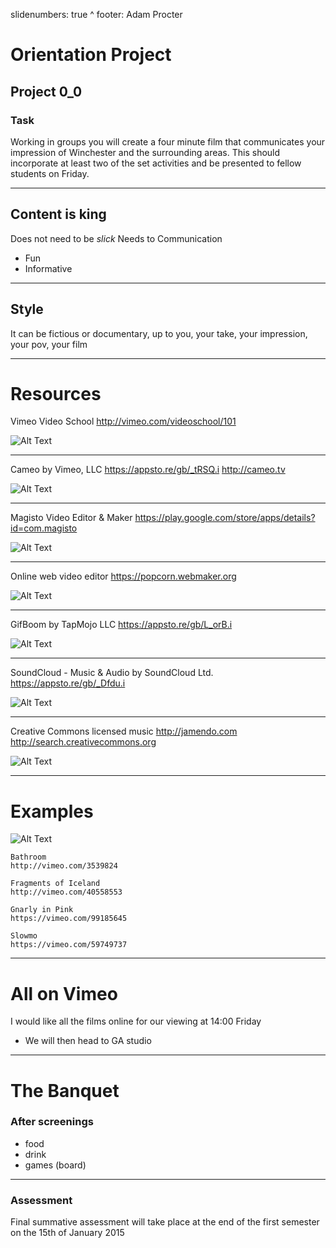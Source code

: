 slidenumbers: true
^ footer: Adam Procter

# Orientation Project
## Project 0_0

### Task

Working in groups you will create a four minute film that communicates your impression of Winchester and the surrounding areas. This should incorporate at least two of the set activities and be presented to fellow students on Friday.

---
## Content is king

Does not need to be _slick_
Needs to Communication
- Fun
- Informative


---

## Style

It can be fictious or documentary, up to you, your take, your impression, your pov, your film



---

# Resources

Vimeo Video School
http://vimeo.com/videoschool/101

![Alt Text](slides_0_0_resource/vimeo.png)

---
Cameo by Vimeo, LLC 
https://appsto.re/gb/_tRSQ.i
http://cameo.tv

![Alt Text](slides_0_0_resource/cameo.png)

---
Magisto Video Editor & Maker
https://play.google.com/store/apps/details?id=com.magisto

![Alt Text](slides_0_0_resource/magisto.png)

---

Online web video editor
https://popcorn.webmaker.org

![Alt Text](slides_0_0_resource/popcorn.png)

---
GifBoom by TapMojo LLC
https://appsto.re/gb/L_orB.i

![Alt Text](slides_0_0_resource/gifboom.png)

 ---
 
SoundCloud - Music & Audio by SoundCloud Ltd.
https://appsto.re/gb/_Dfdu.i

![Alt Text](slides_0_0_resource/soundcloud.png)

 ---
 
Creative Commons licensed music
http://jamendo.com
http://search.creativecommons.org

![Alt Text](slides_0_0_resource/jam.png)

--- 


# Examples

![Alt Text](slides_0_0_resource/thing.png)

```
Bathroom
http://vimeo.com/3539824

Fragments of Iceland
http://vimeo.com/40558553

Gnarly in Pink
https://vimeo.com/99185645

Slowmo
https://vimeo.com/59749737
```

---
# All on Vimeo

I would like all the films online for our viewing at 14:00 Friday

- We will then head to GA studio 



---
# The Banquet
### After screenings

- food
- drink
- games (board)

---

### Assessment 
Final summative assessment will take place at the end of the first semester on the 15th of January 2015

